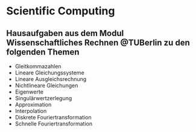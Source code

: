 # Scientific Computing  
## Hausaufgaben aus dem Modul Wissenschaftliches Rechnen @TUBerlin zu den folgenden Themen  
* Gleitkommazahlen  
* Lineare Gleichungssysteme  
* Lineare Ausgleichsrechnung  
* Nichtlineare Gleichungen  
* Eigenwerte  
* Singulärwertzerlegung  
* Approximation  
* Interpolation  
* Diskrete Fouriertransformation  
* Schnelle Fouriertransformation  
